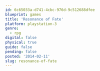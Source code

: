 ```yaml
---
id: 6c65033a-d741-4cbc-976d-9c512688dfee
blueprint: games
title: 'Resonance of Fate'
platform: playstation-3
genre:
  - rpg
digital: false
physical: true
guide: false
pending: false
posted: '2014-02-11'
slug: resonance-of-fate
---
```

